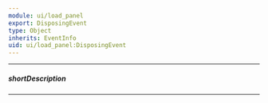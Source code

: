 ```yaml
---
module: ui/load_panel
export: DisposingEvent
type: Object
inherits: EventInfo
uid: ui/load_panel:DisposingEvent
---
```

---
##### shortDescription
<!-- Description goes here -->

---
<!-- Description goes here -->